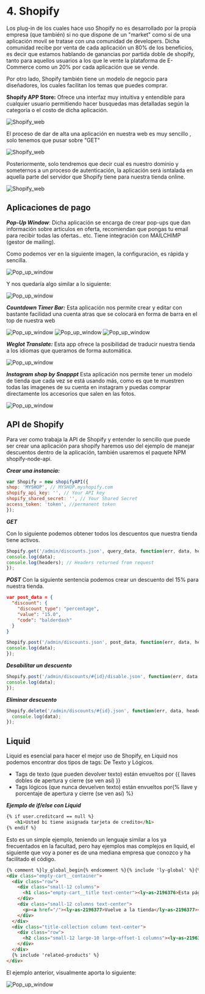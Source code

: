 # 4. Shopify

Los plug-in de los cuales hace uso Shopify no es desarrollado por la propia empresa (que también) si no que dispone de un "market" como si de una aplicación movil se tratase con una comunidad de developers. Dicha comunidad recibe por venta de cada aplicación un 80% de los beneficios, es decir que estamos hablando de ganancias por partida doble de shopify, tanto para aquellos usuarios a los que le vente la plataforma de E-Commerce como un 20% por cada aplicación que se vende.

Por otro lado, Shopify también tiene un modelo de negocio para diseñadores, los cuales facilitan los temas que puedes comprar.

**Shopify APP Store:** Ofrece una interfaz muy intuitiva y entendible para cualquier usuario permitiendo hacer busquedas mas detalladas según la categoría o el costo de dicha aplicación.

![Shopify_web](img/img1.png)

El proceso de dar de alta una aplicación en nuestra web es muy sencillo , solo tenemos que pusar sobre "GET"

![Shopify_web](img/img2.png)

Posteriormente, solo tendremos que decir cual es nuestro dominio y someternos a un proceso de autenticación, la aplicación será isntalada en aquella parte del servidor que Shopify tiene para nuestra tienda online.

![Shopify_web](img/img3.png)

## Aplicaciones de pago

***Pop-Up Window***: Dicha aplicación se encarga de crear pop-ups que dan información sobre articulos en oferta, recomiendan que pongas tu email para recibir todas las ofertas.. etc. Tiene integración con MAILCHIMP (gestor de mailing).

Como podemos ver en la siguiente imagen, la configuración, es rápida y sencilla.

![Pop_up_window](img/img4.png)

Y nos quedaría algo similar a lo siguiente:

![Pop_up_window](img/img5.png)

***Countdown Timer Bar:*** Esta aplicación nos permite crear y editar con bastante facilidad una cuenta atras que se colocará en forma de barra en el top de nuestra web

![Pop_up_window](img/img6.png)
![Pop_up_window](img/img7.png)
![Pop_up_window](img/img8.png)

***Weglot Translate:*** Esta app ofrece la posibilidad de traducir nuestra tienda a los idiomas que queramos de forma automática.

![Pop_up_window](img/img9.png)

***Instagram shop by Snapppt*** Esta aplicación nos permite tener un modelo de tienda que cada vez se está usando más, como es que te muestren todas las imagenes de su cuenta en instagram y puedas comprar directamente los accesorios que salen en las fotos.

![Pop_up_window](img/img10.png)

## API de Shopify

Para ver como trabaja la API de Shopify y entender lo sencillo que puede ser crear una aplicación para shopify haremos uso del ejemplo de manejar descuentos dentro de la aplicación, también usaremos el paquete NPM shopify-node-api.

***Crear una instancia:***

```javascript
var Shopify = new shopifyAPI({
shop: 'MYSHOP', // MYSHOP.myshopify.com
shopify_api_key: '', // Your API key
shopify_shared_secret: '', // Your Shared Secret
access_token: 'token', //permanent token
});
```

***GET***

Con lo siguiente podemos obtener todos los descuentos que nuestra tienda tiene activos.

```javascript
Shopify.get('/admin/discounts.json', query_data, function(err, data, headers){
console.log(data);
console.log(headers); // Headers returned from request
});
```

***POST***
Con la siguiente sentencia podemos crear un descuento del 15% para nuestra tienda.

```JSON
var post_data = {
  "discount": {
    "discount_type": "percentage",
    "value": "15.0",
    "code": "balderdash"
  }
}
```

```javascript
Shopify.post('/admin/discounts.json', post_data, function(err, data, headers){
console.log(data);
});
```

***Desabilitar un descuento***

```javascript
Shopify.post('/admin/discounts/#{id}/disable.json', function(err, data, headers){
console.log(data);
});
```

***Eliminar descuento***

```javascript
Shopify.delete('/admin/discounts/#{id}.json', function(err, data, headers){
  console.log(data);
});
```

## Liquid

Liquid es esencial para hacer el mejor uso de Shopify, en Liquid nos podemos encontrar dos tipos de tags: De Texto y Lógicos.
* Tags de texto (que pueden devolver texto) están envueltos por {{ llaves dobles de apertura y cierre (se ven así) }}
* Tags lógicos (que nunca devuelven texto) están envueltos por{% llave y porcentaje de apertura y cierre (se ven así) %}

***Ejemplo de if/else con Liquid***

```html
{% if user.creditcard == null %}
   <h1>Usted bi tiene asignada tarjeta de credito</h1>
{% endif %}
```

Esto es un simple ejemplo, teniendo un lenguaje similar a los ya frecuentados en la facultad, pero hay ejemplos mas complejos en liquid, el siguiente que voy a poner es de una mediana empresa que conozco y ha facilitado el código.

```html
{% comment %}ly_global_begin{% endcomment %}{% include 'ly-global' %}{% comment %}ly_global_end{% endcomment %}
<div class="empty-cart__container">
  <div class="row">
    <div class="small-12 columns">
      <h1 class="empty-cart__title text-center"><ly-as-2196376>Esta página no existe</ly-as-2196376></h1>
    </div>
    <div class="small-12 columns text-center">
      <p><a href="/"><ly-as-2196377>Vuelve a la tienda</ly-as-2196377></a> <ly-as-2196378>o echa un vistazo a algunos de nuestros productos</ly-as-2196378></p>
    </div>
  </div>
  <div class="title-collection column text-center">
    <div class="row">
      <h2 class="small-12 large-10 large-offset-1 columns"><ly-as-2196379>Nuestros productos</ly-as-2196379></h2>
    </div>
  </div>
  {% include 'related-products' %}
</div>
```
El ejemplo anterior, visualmente aporta lo siguiente:

![Pop_up_window](img/img11.png)
